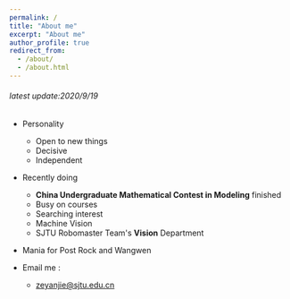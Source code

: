 ```yaml
---
permalink: /
title: "About me"
excerpt: "About me"
author_profile: true
redirect_from: 
  - /about/
  - /about.html
---
```


###### latest update:2020/9/19
- Personality
  - Open to new things
  - Decisive
  - Independent

- Recently doing
  - **China Undergraduate Mathematical Contest in Modeling** finished
  - Busy on courses
  - Searching interest
  - Machine Vision
  - SJTU Robomaster Team's **Vision** Department
  
- Mania for Post Rock and Wangwen
- Email me : 
  - zeyanjie@sjtu.edu.cn
  


